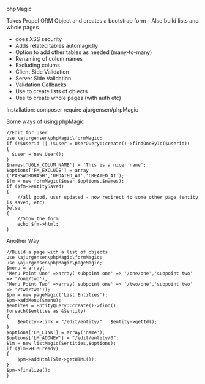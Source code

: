 phpMagic

Takes Propel ORM Object and creates a bootstrap form - Also build lists and whole pages
 - does XSS security
 - Adds related tables automagiclly
 - Option to add other tables as needed (many-to-many)
 - Renaming of colum names
 - Excluding colums
 - Client Side Validation
 - Server Side Validation
 - Validation Callbacks
 - Use to create lists of objects
 - Use to create whole pages (with auth etc)

Installation:
composer require ajurgensen/phpMagic

Some ways of using phpMagic

    //Edit for User 
    use \ajurgensen\phpMagic\formMagic;
    if (!$userid || !$user = UserQuery::create()->findOneById($userid))
    {
      $user = new User();
    }
    $names['UGLY_COLUM_NAME'] = 'This is a nicer name';
    $options['FM_EXCLUDE'] = array ('PASSWORDHASH','UPDATED_AT','CREATED_AT');
    $fm = new formMagic($user,$options,$names);
    if ($fm->entitySaved)
    {
        //all good, user updated - now redirect to some other page (entity is saved, etc) 
    }else
    {
        //Show the form
        echo $fm->html;
    }

Another Way

    //Build a page with a list of objects
    use \ajurgensen\phpMagic\formMagic;
    use \ajurgensen\phpMagic\pageMagic;
    $menu = array(
    'Menu Point One' =>array('subpoint one' => '/one/one','subpoint two' => '/one/two'),
    'Menu Point Two' =>array('subpoint one' => '/two/one','subpoint two' => '/two/two'));
    $pm = new pageMagic('List Entities');
    $pm->addMenu($menu);
    $entites = EntityQuery::create()->find();
    foreach($entites as &$entity)
    {
        $entity->link = "/edit/entity/" . $entity->getId();
    }
    $options['LM_LINK'] = array('name');
    $options['LM_ADDNEW'] = "/edit/entity/0";
    $lm = new listMagic($entities,$options);
    if ($lm->HTMLready)
    {
        $pm->addHtml($lm->getHTML());
    }
    $pm->finalize();
    }
